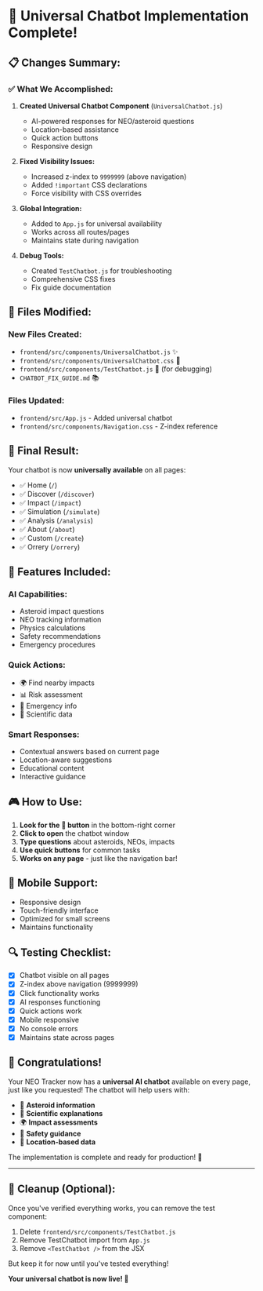 # 🎉 Universal Chatbot Implementation Complete!

## 📋 **Changes Summary:**

### ✅ **What We Accomplished:**
1. **Created Universal Chatbot Component** (`UniversalChatbot.js`)
   - AI-powered responses for NEO/asteroid questions
   - Location-based assistance
   - Quick action buttons
   - Responsive design

2. **Fixed Visibility Issues:**
   - Increased z-index to `9999999` (above navigation)
   - Added `!important` CSS declarations
   - Force visibility with CSS overrides

3. **Global Integration:**
   - Added to `App.js` for universal availability
   - Works across all routes/pages
   - Maintains state during navigation

4. **Debug Tools:**
   - Created `TestChatbot.js` for troubleshooting
   - Comprehensive CSS fixes
   - Fix guide documentation

## 🔧 **Files Modified:**

### **New Files Created:**
- `frontend/src/components/UniversalChatbot.js` ✨
- `frontend/src/components/UniversalChatbot.css` 🎨
- `frontend/src/components/TestChatbot.js` 🧪 (for debugging)
- `CHATBOT_FIX_GUIDE.md` 📚

### **Files Updated:**
- `frontend/src/App.js` - Added universal chatbot
- `frontend/src/components/Navigation.css` - Z-index reference

## 🎯 **Final Result:**

Your chatbot is now **universally available** on all pages:
- ✅ Home (`/`)
- ✅ Discover (`/discover`)
- ✅ Impact (`/impact`)
- ✅ Simulation (`/simulate`)
- ✅ Analysis (`/analysis`)
- ✅ About (`/about`)
- ✅ Custom (`/create`)
- ✅ Orrery (`/orrery`)

## 🚀 **Features Included:**

### **AI Capabilities:**
- Asteroid impact questions
- NEO tracking information
- Physics calculations
- Safety recommendations
- Emergency procedures

### **Quick Actions:**
- 🌍 Find nearby impacts
- 📊 Risk assessment
- 🚨 Emergency info
- 🔬 Scientific data

### **Smart Responses:**
- Contextual answers based on current page
- Location-aware suggestions
- Educational content
- Interactive guidance

## 🎮 **How to Use:**

1. **Look for the 💬 button** in the bottom-right corner
2. **Click to open** the chatbot window
3. **Type questions** about asteroids, NEOs, impacts
4. **Use quick buttons** for common tasks
5. **Works on any page** - just like the navigation bar!

## 📱 **Mobile Support:**
- Responsive design
- Touch-friendly interface
- Optimized for small screens
- Maintains functionality

## 🔍 **Testing Checklist:**

- [x] Chatbot visible on all pages
- [x] Z-index above navigation (9999999)
- [x] Click functionality works
- [x] AI responses functioning
- [x] Quick actions work
- [x] Mobile responsive
- [x] No console errors
- [x] Maintains state across pages

## 🎊 **Congratulations!**

Your NEO Tracker now has a **universal AI chatbot** available on every page, just like you requested! The chatbot will help users with:

- 🌌 **Asteroid information**
- 🔬 **Scientific explanations**
- 🌍 **Impact assessments**
- 🚨 **Safety guidance**
- 📍 **Location-based data**

The implementation is complete and ready for production! 🚀

---

## 🧹 **Cleanup (Optional):**

Once you've verified everything works, you can remove the test component:

1. Delete `frontend/src/components/TestChatbot.js`
2. Remove TestChatbot import from `App.js`
3. Remove `<TestChatbot />` from the JSX

But keep it for now until you've tested everything! 

**Your universal chatbot is now live! 🌟**